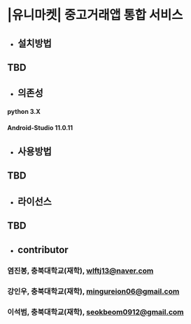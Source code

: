 # __|유니마켓| 중고거래앱 통합 서비스__

* ## __설치방법__

## TBD


* ## __의존성__

#### python 3.X
#### Android-Studio 11.0.11



* ## __사용방법__

## TBD

* ## __라이선스__

## TBD

* ## __contributor__
### 염진봉, 충북대학교(재학), wlftj13@naver.com
### 강인우, 충북대학교(재학), mingureion06@gmail.com
### 이석범, 충북대학교(재학), seokbeom0912@gmail.com